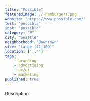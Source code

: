 ```yaml
---
title: "Possible"
featuredImage: ./-hamburgers.png
website: "https://www.possible.com/"
twit: "possible"
inst: "possible"
category: "P"
city: "Seattle"
neighborhood: "Downtown"
size: "Large (41-100)"
location: ['','']
tags:
    - branding
    - advertising
    - ux/ui
    - marketing
published: true
---
```


Description
